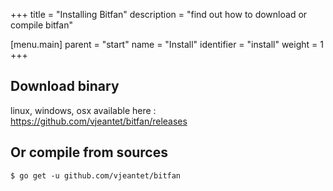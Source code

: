 +++
title = "Installing Bitfan"
description = "find out how to download or compile bitfan"

[menu.main]
parent = "start"
name = "Install"
identifier = "install"
weight = 1
+++

## Download binary
linux, windows, osx available here : https://github.com/vjeantet/bitfan/releases

## Or compile from sources
```
$ go get -u github.com/vjeantet/bitfan
```
